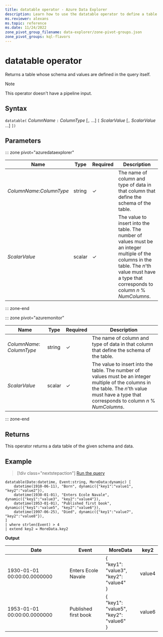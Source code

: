 ```yaml
---
title: datatable operator - Azure Data Explorer
description: Learn how to use the datatable operator to define a table with given schema and data.
ms.reviewer: alexans
ms.topic: reference
ms.date: 11/24/2022
zone_pivot_group_filename: data-explorer/zone-pivot-groups.json
zone_pivot_groups: kql-flavors
---
```

# datatable operator

Returns a table whose schema and values are defined in the query itself.

> [!NOTE]
> This operator doesn't have a pipeline input.

## Syntax

`datatable(` *ColumnName* `:` *ColumnType* [`,` ...] `[` *ScalarValue* [`,` *ScalarValue* ...] `])`

## Parameters

::: zone pivot="azuredataexplorer"

| Name | Type | Required | Description |
|--|--|--|--|
| *ColumnName*:*ColumnType* | string | &check; | The name of column and type of data in that column that define the schema of the table.|
| *ScalarValue* | scalar | &check; | The value to insert into the table. The number of values must be an integer multiple of the columns in the table. The *n*'th value must have a type that corresponds to column *n* % *NumColumns*. |

::: zone-end

::: zone pivot="azuremonitor"

| Name | Type | Required | Description |
|--|--|--|--|
| *ColumnName*: *ColumnType* | string | &check; | The name of column and type of data in that column that define the schema of the table.|
| *ScalarValue* | scalar | &check; | The value to insert into the table. The number of values must be an integer multiple of the columns in the table. The *n*'th value must have a type that corresponds to column *n* % *NumColumns*. |

::: zone-end

## Returns

This operator returns a data table of the given schema and data.

## Example

> [!div class="nextstepaction"]
> <a href="https://dataexplorer.azure.com/clusters/help/databases/Samples?query=H4sIAAAAAAAAA3XRS4vCMBAA4Lu/YsiphbiY1upa0IPYo8velz2kZtRgTCCNL1z/uxNZd6HYJAQyj++QUTLQrg0mCxmwVHQFvUcO1RFtKJvgtd1wWDqPVCBLdbFyr1cpfPWA1rM+ERMx6A9GfSFSDmzuvGUcfouTK9vhRbCSHaU5oKBMDGTPQMZuKW9zOXGCTuQqG9A3UK2cQfiQ1ISdet7Wh6/0Iv/XPw+10c0WFay1bwLUzu06+aLNj17xk3H8i6yI/EKj6uTGbe79wX33fuC0RY9AAzBok8c0UpjBkDJ4DmgVxDaY/o3mLb7vp72pd88BAAA=" target="_blank">Run the query</a>

```kusto
datatable(Date:datetime, Event:string, MoreData:dynamic) [
    datetime(1910-06-11), "Born", dynamic({"key1":"value1", "key2":"value2"}),
    datetime(1930-01-01), "Enters Ecole Navale", dynamic({"key1":"value3", "key2":"value4"}),
    datetime(1953-01-01), "Published first book", dynamic({"key1":"value5", "key2":"value6"}),
    datetime(1997-06-25), "Died", dynamic({"key1":"value7", "key2":"value8"}),
]
| where strlen(Event) > 4
| extend key2 = MoreData.key2
```

**Output**

|Date|Event|MoreData|key2|
|---|---|---|---|
|1930-01-01 00:00:00.0000000|Enters Ecole Navale|{<br>  "key1": "value3",<br>  "key2": "value4"<br>}|value4|
|1953-01-01 00:00:00.0000000|Published first book|{<br>  "key1": "value5",<br>  "key2": "value6"<br>}|value6|
